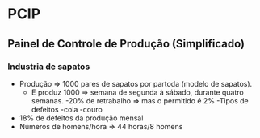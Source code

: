 # PCIP
<h2>Painel de Controle de Produção (Simplificado)</h2>

<h3>Industria de sapatos</h3>

- Produção => 1000 pares de sapatos por partoda (modelo de sapatos). 
  -  E produz 1000 => semana de segunda à sábado, durante quatro semanas.
-20% de retrabalho => mas o permitido é 2%
  -Tipos de defeitos
    -cola
    -couro
- 18% de defeitos da produção mensal
- Números de homens/hora => 44 horas/8 homens
